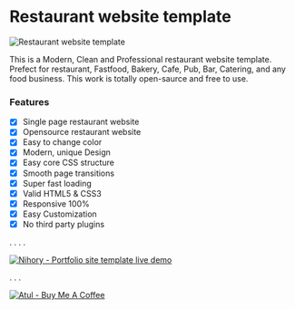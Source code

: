# Restaurant website template

![Restaurant website template](img/Restaurant-website-by-atulcodex.png)

This is a Modern, Clean and Professional restaurant website template. Prefect for restaurant, Fastfood, Bakery, Cafe, Pub, Bar, Catering, and any food business. This work is totally open-saurce and free to use.

### Features
- [x] Single page restaurant website
- [x] Opensource restaurant website
- [x] Easy to change color
- [x] Modern, unique Design
- [x] Easy core CSS structure
- [x] Smooth page transitions
- [x] Super fast loading
- [x] Valid HTML5 & CSS3
- [x] Responsive 100%
- [x] Easy Customization
- [x] No third party plugins

.
.
.
.

[![Nihory - Portfolio site template live demo](https://i.ibb.co/vwN8cgW/live-demo.png)](https://restaurant-website-atulcodex.netlify.app/)

.
.
.


[![Atul - Buy Me A Coffee](https://i.ibb.co/7rR9S4L/buy-me-a-coffee.png)](https://www.buymeacoffee.com/atulcodex)